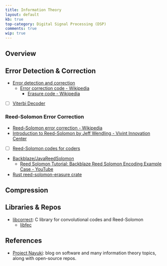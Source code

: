 ```yaml
---
title: Information Theory
layout: default
kb: true
top-category: Digital Signal Processing (DSP)
comments: true
wip: true
---
```


## Overview

## Error Detection & Correction

- [Error detection and correction](https://en.wikipedia.org/wiki/Error_detection_and_correction)
  * [Error correction code - Wikipedia](https://en.wikipedia.org/wiki/Error_correction_code)
    + [Erasure code - Wikipedia](https://en.wikipedia.org/wiki/Erasure_code)
- [ ] [Viterbi Decoder](https://en.wikipedia.org/wiki/Viterbi_decoder)

### Reed-Solomon Error Correction

- [Reed–Solomon error correction - Wikipedia](https://en.wikipedia.org/wiki/Reed%E2%80%93Solomon_error_correction)
- [Introduction to Reed-Solomon by Jeff Wendling - Vivint Innovation Center](https://innovation.vivint.com/introduction-to-reed-solomon-bc264d0794f8)
- [ ] [Reed-Solomon codes for coders](https://en.wikiversity.org/wiki/Reed%E2%80%93Solomon_codes_for_coders)
- [Backblaze/JavaReedSolomon](https://github.com/Backblaze/JavaReedSolomon)
  + [Reed Solomon Tutorial: Backblaze Reed Solomon Encoding Example Case - YouTube](https://www.youtube.com/watch?v=jgO09opx56o)
- [Rust reed-solomon-erasure crate](https://github.com/rust-rse/reed-solomon-erasure)

## Compression

## Libraries & Repos

* [libcorrect](https://github.com/quiet/libcorrect): C library for convolutional codes and Reed-Solomon
  * [libfec](https://github.com/quiet/libfec)

## References

* [Project Nayuki](https://www.nayuki.io/): blog on software and many information theory topics, along with open-source repos.

